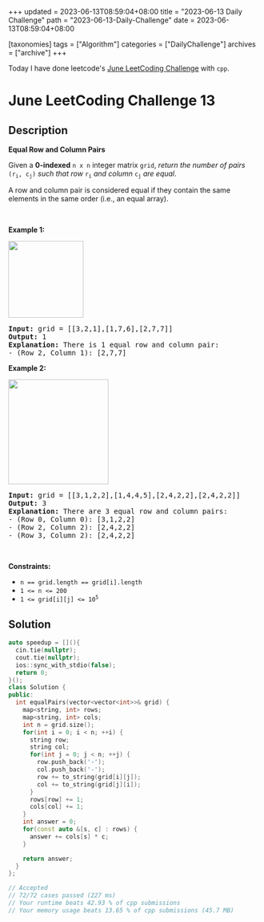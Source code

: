 +++
updated = 2023-06-13T08:59:04+08:00
title = "2023-06-13 Daily Challenge"
path = "2023-06-13-Daily-Challenge"
date = 2023-06-13T08:59:04+08:00

[taxonomies]
tags = ["Algorithm"]
categories = ["DailyChallenge"]
archives = ["archive"]
+++

Today I have done leetcode's [June LeetCoding Challenge](https://leetcode.com/problems/equal-row-and-column-pairs/) with `cpp`.

<!-- more -->

# June LeetCoding Challenge 13

## Description

**Equal Row and Column Pairs**

<p>Given a <strong>0-indexed</strong> <code>n x n</code> integer matrix <code>grid</code>, <em>return the number of pairs </em><code>(r<sub>i</sub>, c<sub>j</sub>)</code><em> such that row </em><code>r<sub>i</sub></code><em> and column </em><code>c<sub>j</sub></code><em> are equal</em>.</p>

<p>A row and column pair is considered equal if they contain the same elements in the same order (i.e., an equal array).</p>

<p>&nbsp;</p>
<p><strong class="example">Example 1:</strong></p>
<img alt="" src="https://assets.leetcode.com/uploads/2022/06/01/ex1.jpg" style="width: 150px; height: 153px;" />
<pre>
<strong>Input:</strong> grid = [[3,2,1],[1,7,6],[2,7,7]]
<strong>Output:</strong> 1
<strong>Explanation:</strong> There is 1 equal row and column pair:
- (Row 2, Column 1): [2,7,7]
</pre>

<p><strong class="example">Example 2:</strong></p>
<img alt="" src="https://assets.leetcode.com/uploads/2022/06/01/ex2.jpg" style="width: 200px; height: 209px;" />
<pre>
<strong>Input:</strong> grid = [[3,1,2,2],[1,4,4,5],[2,4,2,2],[2,4,2,2]]
<strong>Output:</strong> 3
<strong>Explanation:</strong> There are 3 equal row and column pairs:
- (Row 0, Column 0): [3,1,2,2]
- (Row 2, Column 2): [2,4,2,2]
- (Row 3, Column 2): [2,4,2,2]
</pre>

<p>&nbsp;</p>
<p><strong>Constraints:</strong></p>

<ul>
	<li><code>n == grid.length == grid[i].length</code></li>
	<li><code>1 &lt;= n &lt;= 200</code></li>
	<li><code>1 &lt;= grid[i][j] &lt;= 10<sup>5</sup></code></li>
</ul>


## Solution

``` cpp
auto speedup = [](){
  cin.tie(nullptr);
  cout.tie(nullptr);
  ios::sync_with_stdio(false);
  return 0;
}();
class Solution {
public:
  int equalPairs(vector<vector<int>>& grid) {
    map<string, int> rows;
    map<string, int> cols;
    int n = grid.size();
    for(int i = 0; i < n; ++i) {
      string row;
      string col;
      for(int j = 0; j < n; ++j) {
        row.push_back('-');
        col.push_back('-');
        row += to_string(grid[i][j]);
        col += to_string(grid[j][i]);
      }
      rows[row] += 1;
      cols[col] += 1;
    }
    int answer = 0;
    for(const auto &[s, c] : rows) {
      answer += cols[s] * c;
    }

    return answer;
  }
};

// Accepted
// 72/72 cases passed (227 ms)
// Your runtime beats 42.93 % of cpp submissions
// Your memory usage beats 13.65 % of cpp submissions (45.7 MB)
```
